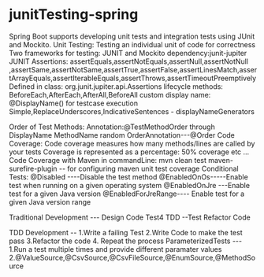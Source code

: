 # junitTesting-spring

Spring Boot supports developing unit tests and integration tests using JUnit and Mockito.
Unit Testing: Testing an individual unit of code for correctness
Two frameworks for testing: JUNIT and Mockito
dependency:junit-jupiter
JUNIT Assertions:
       assertEquals,assertNotEquals,assertNull,assertNotNull ,assertSame,assertNotSame,assertTrue,assertFalse,assertLinesMatch,assertArrayEquals,assertIterableEquals,assertThrows,assertTimeoutPreemptively
Defined in class: org.junit.jupiter.api.Assertions
lifecycle methods: BeforeEach,AfterEach,AfterAll,BeforeAll
custom display name: @DisplayName() for testcase execution
Simple,ReplaceUnderscores,IndicativeSentences - displayNameGenerators

Order of Test Methods:
Annotation:@TestMethodOrder
 through DisplayName
         MethodName
          random
        OrderAnnotation---@Order
  Code Coverage:
        Code coverage measures how many methods/lines are called by your tests
        Coverage is represented as a percentage: 50% coverage etc ...
  Code Coverage with Maven in commandLine:
      mvn clean test
      maven-surefire-plugin -- for configuring maven unit test coverage
Conditional Tests:
  @Disabled ----Disable the test method
  @EnabledOnOs-----Enable test when running on a given operating system
@EnabledOnJre ---Enable test for a given Java version
@EnabledForJreRange---- Enable test for a given Java version range


Traditional Development --- Design Code Test4 TDD --Test Refactor Code

TDD Development -- 1.Write a failing Test 2.Write Code to make the test pass 3.Refactor the code 4. Repeat the process ParameterizedTests --- 1.Run a test multiple times and provide different paramater values 2.@ValueSource,@CsvSource,@CsvFileSource,@EnumSource,@MethodSource

      

       
